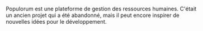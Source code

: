 Populorum est une plateforme de gestion des ressources humaines. C'était un ancien projet qui a été abandonné, mais il peut encore inspirer de nouvelles idées pour le développement.
